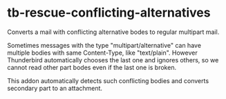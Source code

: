 # tb-rescue-conflicting-alternatives

Converts a mail with conflicting alternative bodes to regular multipart mail.

Sometimes messages with the type "multipart/alternative" can have multiple bodies with same Content-Type, like "text/plain". However Thunderbird automatically chooses the last one and ignores others, so we cannot read other part bodes even if the last one is broken.

This addon automatically detects such conflicting bodies and converts secondary part to an attachment.
